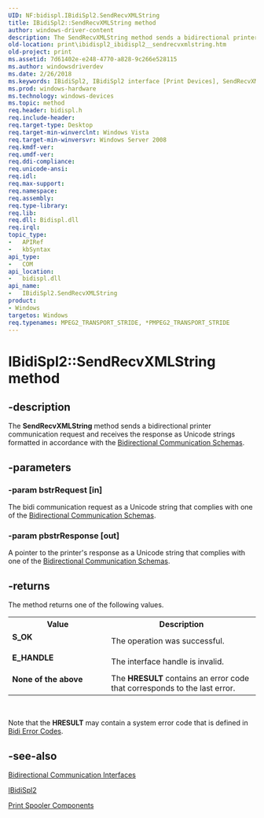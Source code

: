 ```yaml
---
UID: NF:bidispl.IBidiSpl2.SendRecvXMLString
title: IBidiSpl2::SendRecvXMLString method
author: windows-driver-content
description: The SendRecvXMLString method sends a bidirectional printer communication request and receives the response as Unicode strings formatted in accordance with the Bidirectional Communication Schemas.
old-location: print\ibidispl2_ibidispl2__sendrecvxmlstring.htm
old-project: print
ms.assetid: 7d61402e-e248-4770-a828-9c266e528115
ms.author: windowsdriverdev
ms.date: 2/26/2018
ms.keywords: IBidiSpl2, IBidiSpl2 interface [Print Devices], SendRecvXMLString method, IBidiSpl2::SendRecvXMLString, SendRecvXMLString method [Print Devices], SendRecvXMLString method [Print Devices], IBidiSpl2 interface, SendRecvXMLString,IBidiSpl2.SendRecvXMLString, _win32_IBidiSpl2_SendRecvXMLString, bidispl/IBidiSpl2::SendRecvXMLString, gdi.ibidispl2_ibidispl2__sendrecvxmlstring, print.ibidispl2_ibidispl2__sendrecvxmlstring
ms.prod: windows-hardware
ms.technology: windows-devices
ms.topic: method
req.header: bidispl.h
req.include-header: 
req.target-type: Desktop
req.target-min-winverclnt: Windows Vista
req.target-min-winversvr: Windows Server 2008
req.kmdf-ver: 
req.umdf-ver: 
req.ddi-compliance: 
req.unicode-ansi: 
req.idl: 
req.max-support: 
req.namespace: 
req.assembly: 
req.type-library: 
req.lib: 
req.dll: Bidispl.dll
req.irql: 
topic_type:
-	APIRef
-	kbSyntax
api_type:
-	COM
api_location:
-	bidispl.dll
api_name:
-	IBidiSpl2.SendRecvXMLString
product:
- Windows
targetos: Windows
req.typenames: MPEG2_TRANSPORT_STRIDE, *PMPEG2_TRANSPORT_STRIDE
---
```


# IBidiSpl2::SendRecvXMLString method


## -description


The <b>SendRecvXMLString</b> method sends a bidirectional printer communication request and receives the response as Unicode strings formatted in accordance with the <a href="https://msdn.microsoft.com/b15b1aff-623e-4159-ab0f-ce386a1377eb">Bidirectional Communication Schemas</a>.


## -parameters




### -param bstrRequest [in]

The bidi communication request as a Unicode string that complies with one of the <a href="https://msdn.microsoft.com/b15b1aff-623e-4159-ab0f-ce386a1377eb">Bidirectional Communication Schemas</a>.


### -param pbstrResponse [out]

A pointer to the printer's response as a Unicode string that complies with one of the <a href="https://msdn.microsoft.com/b15b1aff-623e-4159-ab0f-ce386a1377eb">Bidirectional Communication Schemas</a>.


## -returns



The method returns one of the following values.

<table>
<tr>
<th>Value</th>
<th>Description</th>
</tr>
<tr>
<td width="40%">
<dl>
<dt><b>S_OK</b></dt>
</dl>
</td>
<td width="60%">
The operation was successful.

</td>
</tr>
<tr>
<td width="40%">
<dl>
<dt><b>E_HANDLE</b></dt>
</dl>
</td>
<td width="60%">
The interface handle is invalid.

</td>
</tr>
<tr>
<td width="40%">
<dl>
<dt><b>None of the above</b></dt>
</dl>
</td>
<td width="60%">
The <b>HRESULT</b> contains an error code that corresponds to the last error.

</td>
</tr>
</table>
 

Note that the <b>HRESULT</b> may contain a system error code that is defined in <a href="https://msdn.microsoft.com/e273f5eb-e4f4-4aa7-9ed9-b418eebc6144">Bidi Error Codes</a>.




## -see-also




<a href="https://msdn.microsoft.com/library/windows/hardware/ff545163">Bidirectional Communication Interfaces</a>



<a href="https://msdn.microsoft.com/library/windows/hardware/dd144981">IBidiSpl2</a>



<a href="https://msdn.microsoft.com/42b5e6cf-b434-4734-86f3-b3b9d15ea468">Print Spooler Components</a>
 

 

